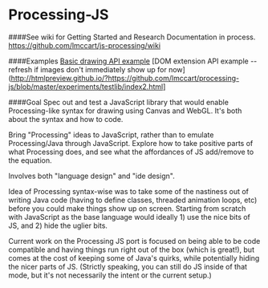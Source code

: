 Processing-JS
=============

####See wiki for Getting Started and Research Documentation in process. <https://github.com/lmccart/js-processing/wiki>

####Examples
[Basic drawing API example](http://htmlpreview.github.io/?https://github.com/lmccart/processing-js/blob/master/experiments/testlib_alpha/index.html)
[DOM extension API example -- refresh if images don't immediately show up for now](http://htmlpreview.github.io/?https://github.com/lmccart/processing-js/blob/master/experiments/testlib/index2.html]


####Goal
Spec out and test a JavaScript library that would enable Processing-like syntax for drawing using Canvas and WebGL. It's both about the syntax and how to code.


Bring "Processing" ideas to JavaScript, rather than to emulate Processing/Java through JavaScript. Explore how to take positive parts of what Processing does, and see what the affordances of JS add/remove to the equation.


Involves both "language design" and "ide design".


Idea of Processing syntax-wise was to take some of the nastiness out of writing Java code (having to define classes, threaded animation loops, etc) before you could make things show up on screen. Starting from scratch with JavaScript as the base language would ideally 1) use the nice bits of JS, and 2) hide the uglier bits.


Current work on the Processing JS port is focused on being able to be code compatible and having things run right out of the box (which is great!), but comes at the cost of keeping some of Java's quirks, while potentially hiding the nicer parts of JS. (Strictly speaking, you can still do JS inside of that mode, but it's not necessarily the intent or the current setup.)

